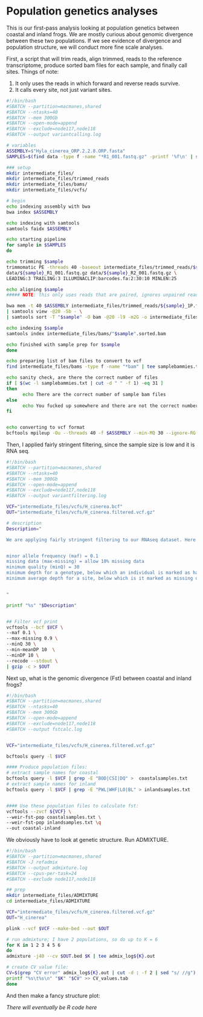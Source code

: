 # Population genetics analyses

This is our first-pass analysis looking at population genetics between coastal and inland frogs. We are mostly curious about genomic divergence between these two populations. If we see evidence of divergence and population structure, we will conduct more fine scale analyses.


First, a script that will trim reads, align trimmed, reads to the reference transcriptome, produce sorted bam files for each sample, and finally call sites. Things of note:

1. It only uses the reads in which forward and reverse reads survive.
2. It calls every site, not just variant sites.

```bash
#!/bin/bash
#SBATCH --partition=macmanes,shared
#SBATCH --ntasks=40
#SBATCH --mem 300Gb
#SBATCH --open-mode=append
#SBATCH --exclude=node117,node118
#SBATCH --output variantcalling.log

# variables
ASSEMBLY=$"Hyla_cinerea_ORP.2.2.8.ORP.fasta"
SAMPLES=$(find data -type f -name "*R1_001.fastq.gz" -printf '%f\n' | sed "s/_R1_001.fastq.gz//g")

### setup
mkdir intermediate_files/
mkdir intermediate_files/trimmed_reads
mkdir intermediate_files/bams/
mkdir intermediate_files/vcfs/

# begin
echo indexing assembly with bwa
bwa index $ASSEMBLY

echo indexing with samtools
samtools faidx $ASSEMBLY

echo starting pipeline
for sample in $SAMPLES
do

echo trimming $sample
trimmomatic PE -threads 40 -baseout intermediate_files/trimmed_reads/$sample.fq.gz \
data/${sample}_R1_001.fastq.gz data/${sample}_R2_001.fastq.gz \
LEADING:3 TRAILING:3 ILLUMINACLIP:barcodes.fa:2:30:10 MINLEN:25

echo aligning $sample
##### NOTE: this only uses reads that are paired, ignores unpaired reads.

bwa mem -t 40 $ASSEMBLY intermediate_files/trimmed_reads/${sample}_1P.fq.gz intermediate_files/trimmed_reads/${sample}_2P.fq.gz \
| samtools view -@20 -Sb - \
| samtools sort -T "$sample" -O bam -@20 -l9 -m2G -o intermediate_files/bams/"$sample".sorted.bam -

echo indexing $sample
samtools index intermediate_files/bams/"$sample".sorted.bam

echo finished with sample prep for $sample
done

echo preparing list of bam files to convert to vcf
find intermediate_files/bams -type f -name "*bam" | tee samplebammies.txt

echo sanity check, are there the correct number of files
if [ $(wc -l samplebammies.txt | cut -d " " -f 1) -eq 31 ]
then
      echo There are the correct number of sample bam files
else
      echo You fucked up somewhere and there are not the correct number of sample bam files
fi


echo converting to vcf format
bcftools mpileup -Ou --threads 40 -f $ASSEMBLY --min-MQ 30 --ignore-RG --max-depth 1000 --bam-list samplebammies.txt | bcftools call --threads 40 --variants-only -m -Ov -o intermediate_files/vcfs/H_cinerea.variantsonly.bcf
```


Then, I applied fairly stringent filtering, since the sample size is low and it is RNA seq.

```bash
#!/bin/bash
#SBATCH --partition=macmanes,shared
#SBATCH --ntasks=40
#SBATCH --mem 300Gb
#SBATCH --open-mode=append
#SBATCH --exclude=node117,node118
#SBATCH --output variantfiltering.log

VCF="intermediate_files/vcfs/H_cinerea.bcf"
OUT="intermediate_files/vcfs/H_cinerea.filtered.vcf.gz"

# description
Description="

We are applying fairly stringent filtering to our RNAseq dataset. Here is the important information: 


minor allele frequency (maf) = 0.1 
missing data (max-missing) = allow 10% missing data 
minimum quality (minQ) = 30 
minimum depth for a genotype, below which an individual is marked as having missing data (minDP) = 10 
minimum average depth for a site, below which is it marked as missing data (--min-meanDP) = 10 


"

printf "%s" "$Description"


## Filter vcf print
vcftools --bcf $VCF \
--maf 0.1 \
--max-missing 0.9 \
--minQ 30 \
--min-meanDP 10  \
--minDP 10 \
--recode --stdout \
| gzip -c > $OUT
```

Next up, what is the genomic divergence (Fst) between coastal and inland frogs?

```bash
#!/bin/bash
#SBATCH --partition=macmanes,shared
#SBATCH --ntasks=40
#SBATCH --mem 300Gb
#SBATCH --open-mode=append
#SBATCH --exclude=node117,node118
#SBATCH --output fstcalc.log


VCF="intermediate_files/vcfs/H_cinerea.filtered.vcf.gz"

bcftools query -l $VCF

#### Produce population files:
# extract sample names for coastal
bcftools query -l $VCF | grep -E "BOD|CSI|DQ" >  coastalsamples.txt
# extract sample names for inland
bcftools query -l $VCF | grep -E "PWL|WHF|LO|BL" > inlandsamples.txt


#### Use these population files to calculate fst:
vcftools --zvcf ${VCF} \
--weir-fst-pop coastalsamples.txt \
--weir-fst-pop inlandsamples.txt \q
--out coastal-inland
```

We obviously have to look at genetic structure. Run ADMIXTURE.

```bash
#!/bin/bash
#SBATCH --partition=macmanes,shared
#SBATCH -J refadmix
#SBATCH --output admixture.log
#SBATCH --cpus-per-task=24
#SBATCH --exclude node117,node118

## prep
mkdir intermediate_files/ADMIXTURE
cd intermediate_files/ADMIXTURE

VCF="intermediate_files/vcfs/H_cinerea.filtered.vcf.gz"
OUT="H_cinerea"

plink --vcf $VCF --make-bed --out $OUT 

# run admixture; I have 2 populations, so do up to K = 6
for K in 1 2 3 4 5 6
do
admixture -j40 --cv $OUT.bed $K | tee admix_log${K}.out

# create CV value file:
CV=$(grep "CV error" admix_log${K}.out | cut -d : -f 2 | sed "s/ //g")
printf "%s\t%s\n" "$K" "$CV" >> CV_values.tab
done
```

And then make a fancy structure plot:

_There will eventually be R code here_





